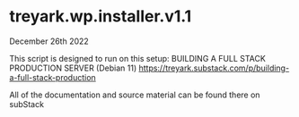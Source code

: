 # treyark.wp.installer.v1.1
December 26th 2022

This script is designed to run on this setup: 
BUILDING A FULL STACK PRODUCTION SERVER (Debian 11) 
https://treyark.substack.com/p/building-a-full-stack-production 

All of the documentation and source material can be found there on subStack
